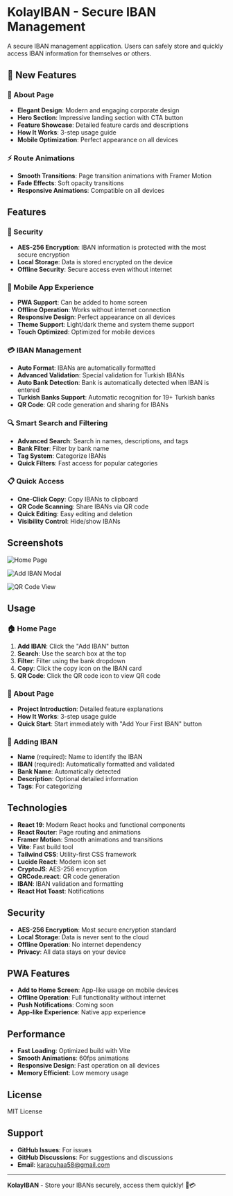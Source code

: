 # KolayIBAN - Secure IBAN Management

A secure IBAN management application. Users can safely store and quickly access IBAN information for themselves or others.

## 🚀 New Features

### 🎨 About Page
- **Elegant Design**: Modern and engaging corporate design
- **Hero Section**: Impressive landing section with CTA button
- **Feature Showcase**: Detailed feature cards and descriptions
- **How It Works**: 3-step usage guide
- **Mobile Optimization**: Perfect appearance on all devices

### ⚡ Route Animations
- **Smooth Transitions**: Page transition animations with Framer Motion
- **Fade Effects**: Soft opacity transitions
- **Responsive Animations**: Compatible on all devices

## Features

### 🔐 Security
- **AES-256 Encryption**: IBAN information is protected with the most secure encryption
- **Local Storage**: Data is stored encrypted on the device
- **Offline Security**: Secure access even without internet

### 📱 Mobile App Experience
- **PWA Support**: Can be added to home screen
- **Offline Operation**: Works without internet connection
- **Responsive Design**: Perfect appearance on all devices
- **Theme Support**: Light/dark theme and system theme support
- **Touch Optimized**: Optimized for mobile devices

### 💳 IBAN Management
- **Auto Format**: IBANs are automatically formatted
- **Advanced Validation**: Special validation for Turkish IBANs
- **Auto Bank Detection**: Bank is automatically detected when IBAN is entered
- **Turkish Banks Support**: Automatic recognition for 19+ Turkish banks
- **QR Code**: QR code generation and sharing for IBANs

### 🔍 Smart Search and Filtering
- **Advanced Search**: Search in names, descriptions, and tags
- **Bank Filter**: Filter by bank name
- **Tag System**: Categorize IBANs
- **Quick Filters**: Fast access for popular categories

### 📋 Quick Access
- **One-Click Copy**: Copy IBANs to clipboard
- **QR Code Scanning**: Share IBANs via QR code
- **Quick Editing**: Easy editing and deletion
- **Visibility Control**: Hide/show IBANs

## Screenshots

![Home Page](public/screenshots/home.png)

![Add IBAN Modal](public/screenshots/add-iban.png)

![QR Code View](public/screenshots/qr.png)

## Usage

### 🏠 Home Page
1. **Add IBAN**: Click the "Add IBAN" button
2. **Search**: Use the search box at the top
3. **Filter**: Filter using the bank dropdown
4. **Copy**: Click the copy icon on the IBAN card
5. **QR Code**: Click the QR code icon to view QR code

### 📖 About Page
- **Project Introduction**: Detailed feature explanations
- **How It Works**: 3-step usage guide
- **Quick Start**: Start immediately with "Add Your First IBAN" button

### 🔧 Adding IBAN
- **Name** (required): Name to identify the IBAN
- **IBAN** (required): Automatically formatted and validated
- **Bank Name**: Automatically detected
- **Description**: Optional detailed information
- **Tags**: For categorizing

## Technologies

- **React 19**: Modern React hooks and functional components
- **React Router**: Page routing and animations
- **Framer Motion**: Smooth animations and transitions
- **Vite**: Fast build tool
- **Tailwind CSS**: Utility-first CSS framework
- **Lucide React**: Modern icon set
- **CryptoJS**: AES-256 encryption
- **QRCode.react**: QR code generation
- **IBAN**: IBAN validation and formatting
- **React Hot Toast**: Notifications

## Security

- **AES-256 Encryption**: Most secure encryption standard
- **Local Storage**: Data is never sent to the cloud
- **Offline Operation**: No internet dependency
- **Privacy**: All data stays on your device

## PWA Features

- **Add to Home Screen**: App-like usage on mobile devices
- **Offline Operation**: Full functionality without internet
- **Push Notifications**: Coming soon
- **App-like Experience**: Native app experience

## Performance

- **Fast Loading**: Optimized build with Vite
- **Smooth Animations**: 60fps animations
- **Responsive Design**: Fast operation on all devices
- **Memory Efficient**: Low memory usage

## License

MIT License

## Support

- **GitHub Issues**: For issues
- **GitHub Discussions**: For suggestions and discussions
- **Email**: karacuhaa58@gmail.com

---

**KolayIBAN** - Store your IBANs securely, access them quickly! 🔐💳
